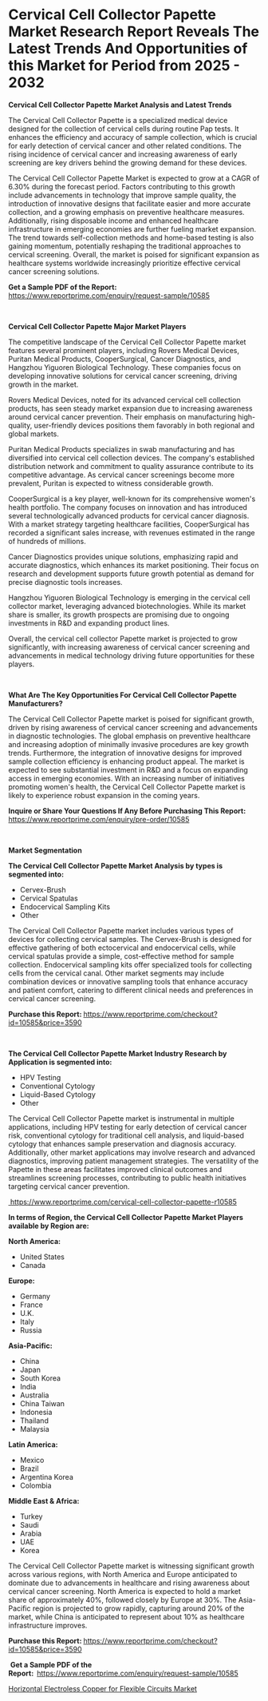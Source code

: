 <p><h1>Cervical Cell Collector Papette Market Research Report Reveals The Latest Trends And Opportunities of this Market for Period from 2025 - 2032</h1></p><p><strong>Cervical Cell Collector Papette Market Analysis and Latest Trends</strong></p>
<p><p>The Cervical Cell Collector Papette is a specialized medical device designed for the collection of cervical cells during routine Pap tests. It enhances the efficiency and accuracy of sample collection, which is crucial for early detection of cervical cancer and other related conditions. The rising incidence of cervical cancer and increasing awareness of early screening are key drivers behind the growing demand for these devices.</p><p>The Cervical Cell Collector Papette Market is expected to grow at a CAGR of 6.30% during the forecast period. Factors contributing to this growth include advancements in technology that improve sample quality, the introduction of innovative designs that facilitate easier and more accurate collection, and a growing emphasis on preventive healthcare measures. Additionally, rising disposable income and enhanced healthcare infrastructure in emerging economies are further fueling market expansion. The trend towards self-collection methods and home-based testing is also gaining momentum, potentially reshaping the traditional approaches to cervical screening. Overall, the market is poised for significant expansion as healthcare systems worldwide increasingly prioritize effective cervical cancer screening solutions.</p></p>
<p><strong>Get a Sample PDF of the Report:&nbsp;</strong> <a href="https://www.reportprime.com/enquiry/request-sample/10585?utm_campaign=1940&utm_medium=2&utm_source=Github&utm_content=ia&utm_term=15022025&utm_id=cervical-cell-collector-papette">https://www.reportprime.com/enquiry/request-sample/10585</a></p>
<p>&nbsp;</p>
<p><strong>Cervical Cell Collector Papette Major Market Players</strong></p>
<p><p>The competitive landscape of the Cervical Cell Collector Papette market features several prominent players, including Rovers Medical Devices, Puritan Medical Products, CooperSurgical, Cancer Diagnostics, and Hangzhou Yiguoren Biological Technology. These companies focus on developing innovative solutions for cervical cancer screening, driving growth in the market.</p><p>Rovers Medical Devices, noted for its advanced cervical cell collection products, has seen steady market expansion due to increasing awareness around cervical cancer prevention. Their emphasis on manufacturing high-quality, user-friendly devices positions them favorably in both regional and global markets.</p><p>Puritan Medical Products specializes in swab manufacturing and has diversified into cervical cell collection devices. The company's established distribution network and commitment to quality assurance contribute to its competitive advantage. As cervical cancer screenings become more prevalent, Puritan is expected to witness considerable growth.</p><p>CooperSurgical is a key player, well-known for its comprehensive women's health portfolio. The company focuses on innovation and has introduced several technologically advanced products for cervical cancer diagnosis. With a market strategy targeting healthcare facilities, CooperSurgical has recorded a significant sales increase, with revenues estimated in the range of hundreds of millions.</p><p>Cancer Diagnostics provides unique solutions, emphasizing rapid and accurate diagnostics, which enhances its market positioning. Their focus on research and development supports future growth potential as demand for precise diagnostic tools increases.</p><p>Hangzhou Yiguoren Biological Technology is emerging in the cervical cell collector market, leveraging advanced biotechnologies. While its market share is smaller, its growth prospects are promising due to ongoing investments in R&D and expanding product lines.</p><p>Overall, the cervical cell collector Papette market is projected to grow significantly, with increasing awareness of cervical cancer screening and advancements in medical technology driving future opportunities for these players.</p></p>
<p>&nbsp;</p>
<p><strong>What Are The Key Opportunities For Cervical Cell Collector Papette Manufacturers?</strong></p>
<p><p>The Cervical Cell Collector Papette market is poised for significant growth, driven by rising awareness of cervical cancer screening and advancements in diagnostic technologies. The global emphasis on preventive healthcare and increasing adoption of minimally invasive procedures are key growth trends. Furthermore, the integration of innovative designs for improved sample collection efficiency is enhancing product appeal. The market is expected to see substantial investment in R&D and a focus on expanding access in emerging economies. With an increasing number of initiatives promoting women's health, the Cervical Cell Collector Papette market is likely to experience robust expansion in the coming years.</p></p>
<p><strong>Inquire or Share Your Questions If Any Before Purchasing This Report:</strong> <a href="https://www.reportprime.com/enquiry/pre-order/10585?utm_campaign=1940&utm_medium=2&utm_source=Github&utm_content=ia&utm_term=15022025&utm_id=cervical-cell-collector-papette">https://www.reportprime.com/enquiry/pre-order/10585</a></p>
<p>&nbsp;</p>
<p><strong>Market Segmentation</strong></p>
<p><strong>The Cervical Cell Collector Papette Market Analysis by types is segmented into:</strong></p>
<p><ul><li>Cervex-Brush</li><li>Cervical Spatulas</li><li>Endocervical Sampling Kits</li><li>Other</li></ul></p>
<p><p>The Cervical Cell Collector Papette market includes various types of devices for collecting cervical samples. The Cervex-Brush is designed for effective gathering of both ectocervical and endocervical cells, while cervical spatulas provide a simple, cost-effective method for sample collection. Endocervical sampling kits offer specialized tools for collecting cells from the cervical canal. Other market segments may include combination devices or innovative sampling tools that enhance accuracy and patient comfort, catering to different clinical needs and preferences in cervical cancer screening.</p></p>
<p><strong>Purchase this Report:&nbsp;</strong><a href="https://www.reportprime.com/checkout?id=10585&price=3590&utm_campaign=1940&utm_medium=2&utm_source=Github&utm_content=ia&utm_term=15022025&utm_id=cervical-cell-collector-papette">https://www.reportprime.com/checkout?id=10585&price=3590</a></p>
<p>&nbsp;</p>
<p><strong>The Cervical Cell Collector Papette Market Industry Research by Application is segmented into:</strong></p>
<p><ul><li>HPV Testing</li><li>Conventional Cytology</li><li>Liquid-Based Cytology</li><li>Other</li></ul></p>
<p><p>The Cervical Cell Collector Papette market is instrumental in multiple applications, including HPV testing for early detection of cervical cancer risk, conventional cytology for traditional cell analysis, and liquid-based cytology that enhances sample preservation and diagnosis accuracy. Additionally, other market applications may involve research and advanced diagnostics, improving patient management strategies. The versatility of the Papette in these areas facilitates improved clinical outcomes and streamlines screening processes, contributing to public health initiatives targeting cervical cancer prevention.</p></p>
<p><a href="https://www.reportprime.com/cervical-cell-collector-papette-r10585?utm_campaign=1940&utm_medium=2&utm_source=Github&utm_content=ia&utm_term=15022025&utm_id=cervical-cell-collector-papette">&nbsp;https://www.reportprime.com/cervical-cell-collector-papette-r10585</a></p>
<p><strong>In terms of Region, the Cervical Cell Collector Papette Market Players available by Region are:</strong></p>
<p>
    <p> <strong> North America: </strong>
        <ul>
            <li>United States</li>
            <li>Canada</li>
        </ul>
        </p> 
    <p> <strong> Europe: </strong>
        <ul>
            <li>Germany</li>
            <li>France</li>
            <li>U.K.</li>
            <li>Italy</li>
            <li>Russia</li>
        </ul>
        </p> 
    <p> <strong> Asia-Pacific: </strong>
        <ul>
            <li>China</li>
            <li>Japan</li>
            <li>South Korea</li>
            <li>India</li>
            <li>Australia</li>
            <li>China Taiwan</li>
            <li>Indonesia</li>
            <li>Thailand</li>
            <li>Malaysia</li>
        </ul>
        </p> 
    <p> <strong> Latin America: </strong>
        <ul>
            <li>Mexico</li>
            <li>Brazil</li>
            <li>Argentina Korea</li>
            <li>Colombia</li>
        </ul>
        </p> 
    <p> <strong> Middle East & Africa: </strong>
        <ul>
            <li>Turkey</li>
            <li>Saudi</li>
            <li>Arabia</li>
            <li>UAE</li>
            <li>Korea</li>
        </ul>
    </p>
    </p>
<p><p>The Cervical Cell Collector Papette market is witnessing significant growth across various regions, with North America and Europe anticipated to dominate due to advancements in healthcare and rising awareness about cervical cancer screening. North America is expected to hold a market share of approximately 40%, followed closely by Europe at 30%. The Asia-Pacific region is projected to grow rapidly, capturing around 20% of the market, while China is anticipated to represent about 10% as healthcare infrastructure improves.</p></p>
<p><strong>Purchase this Report: </strong><a href="https://www.reportprime.com/checkout?id=10585&price=3590&utm_campaign=1940&utm_medium=2&utm_source=Github&utm_content=ia&utm_term=15022025&utm_id=cervical-cell-collector-papette">https://www.reportprime.com/checkout?id=10585&price=3590</a></p>
<p>&nbsp;<strong>Get a Sample PDF of the Report:&nbsp;&nbsp;</strong><a href="https://www.reportprime.com/enquiry/request-sample/10585?utm_campaign=1940&utm_medium=2&utm_source=Github&utm_content=ia&utm_term=15022025&utm_id=cervical-cell-collector-papette">https://www.reportprime.com/enquiry/request-sample/10585</a></p>
<p><strong></strong></p>
<p><p><a href="https://github.com/hgf64gh/Market-Research-Report-List-1/blob/main/horizontal-electroless-copper-for-flexible-circuits-market.md?utm_campaign=1940&utm_medium=2&utm_source=Github&utm_content=ia&utm_term=15022025&utm_id=cervical-cell-collector-papette">Horizontal Electroless Copper for Flexible Circuits Market</a></p></p>